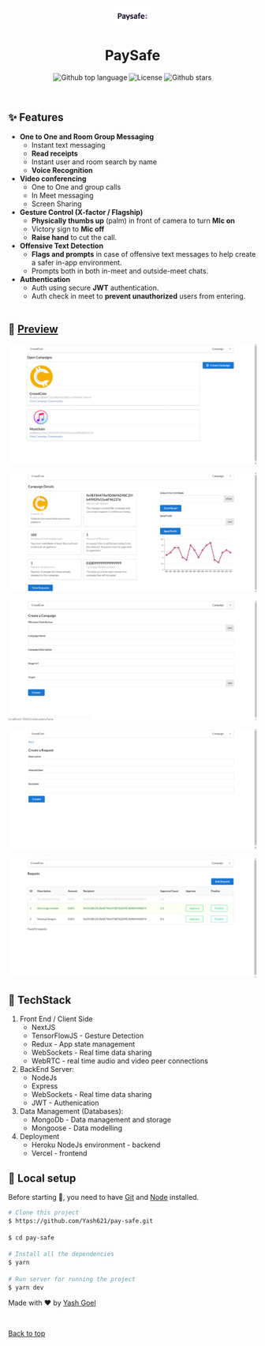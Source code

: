 <div align="center" id="top"> 
  <img src="./paysafe/public/Paysafe_Logo.jpg" alt="pay-safe" width=80 />
</div>

<h1 align="center">PaySafe</h1>

<p align="center">
  <img alt="Github top language" src="https://img.shields.io/github/languages/top/Yash621/pay-safe?style=flat-square">
   <img alt="License" src="https://img.shields.io/github/license/Yash621/pay-safe?style=flat-square">
  <img alt="Github stars" src="https://img.shields.io/github/stars/Yash621/pay-safe?style=flat-square" />
</p>

<br>

## :sparkles: Features

- **One to One and Room Group Messaging**
  - Instant text messaging
  - **Read receipts**
  - Instant user and room search by name
  - **Voice Recognition**
- **Video conferencing**
  - One to One and group calls
  - In Meet messaging
  - Screen Sharing
- **Gesture Control (X-factor / Flagship)**
  - **Physically thumbs up** (palm) in front of camera to turn **MIc on**
  - Victory sign to **Mic off**
  - **Raise hand** to cut the call.
- **Offensive Text Detection**
  - **Flags and prompts** in case of offensive text messages to help create a safer in-app environment.
  - Prompts both in both in-meet and outside-meet chats.
- **Authentication**
  - Auth using secure **JWT** authentication.
  - Auth check in meet to **prevent unauthorized** users from entering.
<br></br>
## :eyes: [Preview](https://meta-meet.vercel.app)

 ![alt-text-1](https://github.com/Yash621/pay-safe/blob/master/paysafe/preview/Screenshot%202022-03-27%20000926.png "title-1")         
 
 ![alt-text-2](https://github.com/Yash621/pay-safe/blob/master/paysafe/preview/Screenshot%202022-03-27%20001032.png "title-2")
 
 ![alt-text-1](https://github.com/Yash621/pay-safe/blob/master/paysafe/preview/Screenshot%202022-03-27%20001055.png) 
 
 ![alt-text-2](https://github.com/Yash621/pay-safe/blob/master/paysafe/preview/Screenshot%202022-03-27%20001113.png "title-2")
 
  ![alt-text-2](https://github.com/Yash621/pay-safe/blob/master/paysafe/preview/Screenshot%202022-04-01%20212258.png "title-2")


## :dizzy: TechStack

1. Front End / Client Side
   - NextJS
   - TensorFlowJS - Gesture Detection
   - Redux - App state management
   - WebSockets - Real time data sharing
   - WebRTC - real time audio and video peer connections
2. BackEnd Server:
   - NodeJs
   - Express 
   - WebSockets - Real time data sharing
   - JWT - Authenication
3. Data Management (Databases): 
    - MongoDb - Data management and storage
    - Mongoose - Data modelling
4. Deployment
    - Heroku NodeJs environment - backend
    - Vercel - frontend

## :tada: Local setup

Before starting :checkered_flag:, you need to have [Git](https://git-scm.com) and [Node](https://nodejs.org/en/) installed.

```bash
# Clone this project
$ https://github.com/Yash621/pay-safe.git

$ cd pay-safe

# Install all the dependencies
$ yarn

# Run server for running the project
$ yarn dev

```
Made with :heart: by <a href="https://github.com/Yash621" target="_blank">Yash Goel</a>

&#xa0;

<a href="#top">Back to top</a>


